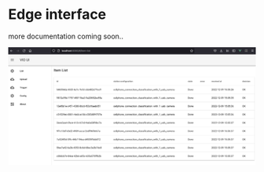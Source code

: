 # Edge interface

more documentation coming soon..

 ![edge_interface_screenshot](images/edge_interface_screenshot.png)
